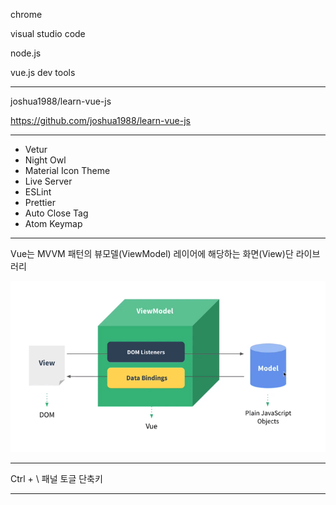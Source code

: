chrome

visual studio code

node.js

vue.js dev tools

---

joshua1988/learn-vue-js

https://github.com/joshua1988/learn-vue-js

---

- Vetur
- Night Owl
- Material Icon Theme
- Live Server
- ESLint
- Prettier
- Auto Close Tag
- Atom Keymap

---

Vue는 MVVM 패턴의 뷰모델(ViewModel) 레이어에 해당하는 화면(View)단 라이브러리

![image-20200908213931410](./imgs/image-20200908213931410.png)

---

Ctrl + \ 패널 토글 단축키

---



